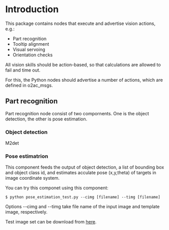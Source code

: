 # Introduction

This package contains nodes that execute and advertise vision actions, e.g.:

- Part recognition
- Tooltip alignment
- Visual servoing
- Orientation checks

All vision skills should be action-based, so that calculations are allowed to fail and time out.

For this, the Python nodes should advertise a number of actions, which are defined in o2ac_msgs.

## Part recognition
Part recognition node consist of two compornents. One is the object detection, the other is pose estimation.

### Object detection
M2det

### Pose estimatrion
This component feeds the output of object detection, a list of bounding box and object class id, and estimates acculate pose (x,y,theta) of targets in image coordinate system.

You can try this componet using this component:
```
$ python pose_estimation_test.py --cimg [filename] --timg [filename]
```
Options --cimg and --timg take file name of the input image and template image, respectively.

Test image set can be download from [here](https://drive.google.com/drive/u/0/folders/1JIA7FTcoSxNIfv80T5eiqRywfnHOizXK).
